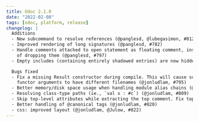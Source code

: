 ```yaml
---
title: Odoc 2.1.0
date: "2022-02-08"
tags: [odoc, platform, release]
changelog: |
  Additions
  - New subcommand to resolve references (@panglesd, @lubegasimon, #812)
  - Improved rendering of long signatures (@panglesd, #782)
  - Handle comments attached to open statement as floating comment, instead
    of dropping them (@panglesd, #797)
  - Empty includes (containing entirely shadowed entries) are now hidden (@panglesd, #798)

  Bugs fixed
  - Fix a missing Result constructor during compile. This will cause some
    functor arguments to have different filenames (@jonludlam, #795)
  - Better memory/disk space usage when handling module alias chains (@jonludlam, #799)
  - Resolving class-type paths (ie., `val x : #c`) (@jonludlam, #809)
  - Skip top-level attributes while extracting the top comment. Fix top-comment extraction with PPX preprocessing (@jorisgio, #819)
  - Better handling of @canonical tags (@jonludlam, #820)
  - css: improved layout (@jonludlam, @Julow, #822)
---
```



